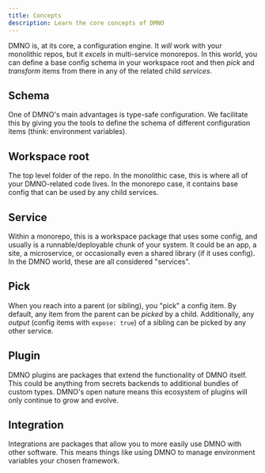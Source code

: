 ```yaml
---
title: Concepts
description: Learn the core concepts of DMNO
---
```


<!-- > **TODO** insert samples for each? and convert to DL  -->

DMNO is, at its core, a configuration engine. It _will_ work with your monolithic repos, but it _excels_ in multi-service monorepos. In this world, you can define a base config schema in your workspace root and then _pick_ and _transform_ items from there in any of the related child _services_. 

## Schema
One of DMNO's main advantages is type-safe configuration. We facilitate this by giving you the tools to define the schema of different configuration items (think: environment variables). 

## Workspace root

The top level folder of the repo. In the monolithic case, this is where all of your DMNO-related code lives. In the monorepo case, it contains base config that can be used by any child services. 

## Service

Within a monorepo, this is a workspace package that uses some config, and usually is a runnable/deployable chunk of your system. It could be an app, a site, a microservice, or occasionally even a shared library (if it uses config). In the DMNO world, these are all considered "services".

## Pick

When you reach into a parent (or sibling), you "pick" a config item. By default, any item from the parent can be _picked_ by a child. Additionally, any _output_ (config items with `expose: true`) of a sibling can be picked by any other service.

## Plugin

DMNO plugins are packages that extend the functionality of DMNO itself. This could be anything from secrets backends to additional bundles of custom types. DMNO's open nature means this ecosystem of plugins will only continue to grow and evolve. 

## Integration 

Integrations are packages that allow you to more easily use DMNO with other software. This means things like using DMNO to manage environment variables your chosen framework. 



